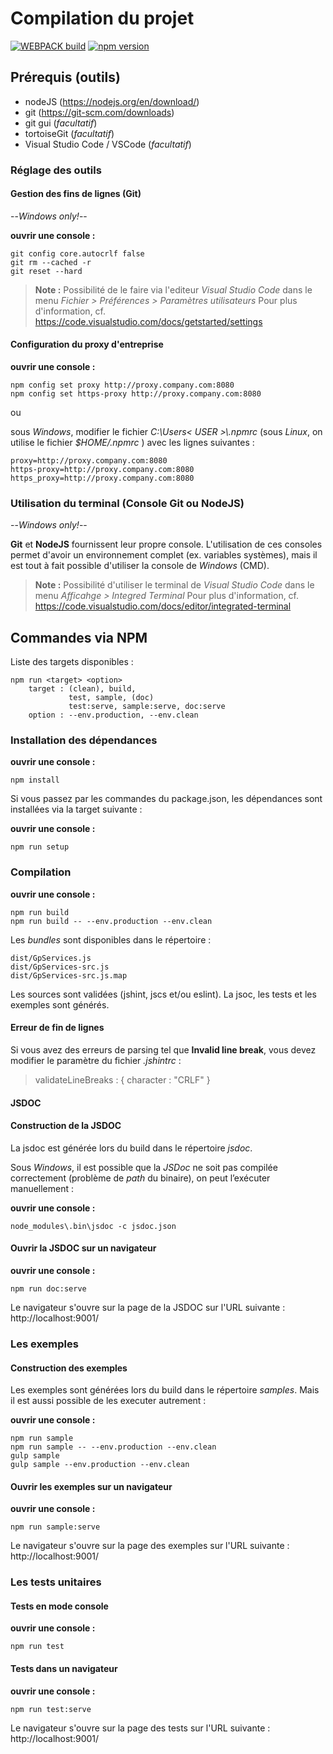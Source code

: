 
# Compilation du projet

[![WEBPACK build](https://img.shields.io/badge/build%20with-WEBPACK-brightgreen.svg)](https://img.shields.io/badge/build%20with-WEBPACK-brightgreen.svg)
[![npm version](https://badge.fury.io/js/geoportal-access-lib.svg)](https://badge.fury.io/js/geoportal-access-lib)

## Prérequis (outils)

* nodeJS (https://nodejs.org/en/download/)
* git (https://git-scm.com/downloads)
* git gui (*facultatif*)
* tortoiseGit (*facultatif*)
* Visual Studio Code / VSCode (*facultatif*)

### Réglage des outils

#### Gestion des fins de lignes (Git)

--*Windows only!*--

**ouvrir une console :**

    git config core.autocrlf false
    git rm --cached -r
    git reset --hard

> **Note :**
Possibilité de le faire via l'editeur _Visual Studio Code_ dans le menu
_Fichier > Préférences > Paramètres utilisateurs_
Pour plus d'information, cf. https://code.visualstudio.com/docs/getstarted/settings

#### Configuration du proxy d'entreprise

**ouvrir une console :**

    npm config set proxy http://proxy.company.com:8080
    npm config set https-proxy http://proxy.company.com:8080

ou

sous *Windows*, modifier le fichier _C:\\Users\< USER >\\.npmrc_
(sous *Linux*, on utilise le fichier _$HOME/.npmrc_ )
avec les lignes suivantes :

    proxy=http://proxy.company.com:8080
    https-proxy=http://proxy.company.com:8080
    https_proxy=http://proxy.company.com:8080

### Utilisation du terminal (Console Git ou NodeJS)

--*Windows only!*--

**Git** et **NodeJS** fournissent leur propre console.
L'utilisation de ces consoles permet d'avoir un environnement complet (ex. variables systèmes), mais il est tout à fait possible d'utiliser la console de *Windows* (CMD).

> **Note :**
Possibilité d'utiliser le terminal de _Visual Studio Code_ dans le menu
_Afficahge > Integred Terminal_
Pour plus d'information, cf. https://code.visualstudio.com/docs/editor/integrated-terminal

## Commandes via NPM

Liste des targets disponibles :

    npm run <target> <option>
        target : (clean), build,
                 test, sample, (doc)
                 test:serve, sample:serve, doc:serve
        option : --env.production, --env.clean

### Installation des dépendances

**ouvrir une console :**

    npm install

Si vous passez par les commandes du package.json, les dépendances sont installées via
la target suivante :

**ouvrir une console :**

    npm run setup

### Compilation

**ouvrir une console :**

    npm run build
    npm run build -- --env.production --env.clean

Les *bundles* sont disponibles dans le répertoire :

	dist/GpServices.js
	dist/GpServices-src.js
	dist/GpServices-src.js.map

Les sources sont validées (jshint, jscs et/ou eslint).
La jsoc, les tests et les exemples sont générés.

#### Erreur de fin de lignes

Si vous avez des erreurs de parsing tel que **Invalid line break**, vous devez
modifier le paramètre du fichier _.jshintrc_ :
> validateLineBreaks : { character : "CRLF" }

#### JSDOC

#### Construction de la JSDOC

La jsdoc est générée lors du build dans le répertoire *jsdoc*.

Sous *Windows*, il est possible que la *JSDoc* ne soit pas compilée correctement
(problème de *path* du binaire), on peut l’exécuter manuellement :

**ouvrir une console :**

    node_modules\.bin\jsdoc -c jsdoc.json

#### Ouvrir la JSDOC sur un navigateur

**ouvrir une console :**

    npm run doc:serve

Le navigateur s'ouvre sur la page de la JSDOC sur l'URL suivante :
http://localhost:9001/

### Les exemples

#### Construction des exemples

Les exemples sont générées lors du build dans le répertoire *samples*.
Mais il est aussi possible de les executer autrement :

**ouvrir une console :**

    npm run sample
    npm run sample -- --env.production --env.clean
    gulp sample
    gulp sample --env.production --env.clean

#### Ouvrir les exemples sur un navigateur

**ouvrir une console :**

    npm run sample:serve

Le navigateur s'ouvre sur la page des exemples sur l'URL suivante :
http://localhost:9001/

### Les tests unitaires

#### Tests en mode console

**ouvrir une console :**

    npm run test

#### Tests dans un navigateur

**ouvrir une console :**

    npm run test:serve

Le navigateur s'ouvre sur la page des tests sur l'URL suivante :
http://localhost:9001/
